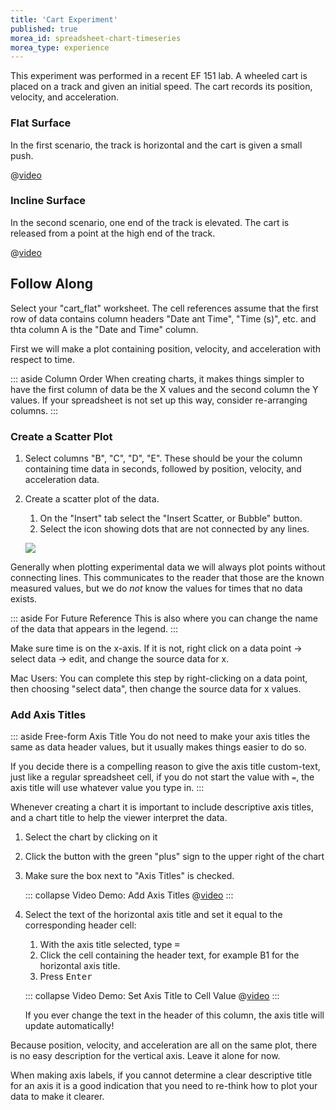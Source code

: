```yaml
---
title: 'Cart Experiment'
published: true
morea_id: spreadsheet-chart-timeseries
morea_type: experience
---
```

This experiment was performed in a recent EF 151 lab.  A wheeled cart
is placed on a track and given an initial speed. The cart records its
position, velocity, and acceleration.

### Flat Surface

In the first scenario, the track is horizontal and the cart is given a
small push.

@[video]({{wwwroot}}/vid/cart_flat)

### Incline Surface

In the second scenario, one end of the track is elevated. The cart is
released from a point at the high end of the track.

@[video]({{wwwroot}}/vid/cart_incline)


<!-- :break section -->

## Follow Along

Select your "cart_flat" worksheet. The cell references assume that the first row of data contains column headers "Date ant Time", "Time (s)", etc. and thta column A is the "Date and Time" column.  <!-- {.alert .alert-info} -->

First we will make a plot containing position, velocity, and acceleration with respect to time.

::: aside Column Order 
When creating charts, it makes things simpler
to have the first column of data be the X values and the second column
the Y values. If your spreadsheet is not set up this way, consider
re-arranging columns.
:::

### Create a Scatter Plot 

1. Select columns "B", "C", "D", "E". These should be your the column
   containing time data in seconds, followed by position, velocity,
   and acceleration data.
2. Create a scatter plot of the data.
   1. On the "Insert" tab select the "Insert Scatter, or Bubble" button.
   2. Select the icon showing dots that are not connected by any lines.
   
   ![](pix/xyscatter1.jpg)<!-- {.screencap} -->
   
Generally when plotting experimental data we will always plot points without connecting lines. This communicates to the reader that those are the known measured values, but we do *not* know the values for times that no data exists. <!-- {p:.alert .alert-info} -->

::: aside For Future Reference
This is also where you can change the name of the data that appears
in the legend.
:::
	
Make sure time is on the x-axis. If it is not, right click on a data point -> select data -> edit, and change the source data for x.

Mac Users: You can complete this step by right-clicking on a data
point, then choosing "select data", then change the source data for x
values. <!-- {.os .os-mac} -->
	
<!-- :break section -->

### Add Axis Titles

::: aside Free-form Axis Title 
You do not need to make your axis
titles the same as data header values, but it usually makes things
easier to do so. 

If you decide there is a compelling reason to give the axis title custom-text, just like a regular spreadsheet cell, if you do not
start the value with `=`, the axis title will use whatever value you type in.
:::

Whenever creating a chart it is important to include descriptive axis
titles, and a chart title to help the viewer interpret the data.
   
1. Select the chart by clicking on it
2. Click the button with the green "plus" sign to the upper right of the chart
3. Make sure the box next to "Axis Titles" is checked.
   
   ::: collapse Video Demo: Add Axis Titles
   @[video]({{wwwroot}}/vid/excel_add_axis_labels)
   :::

4. Select the text of the horizontal axis title and set it equal to the corresponding header cell:
   1. With the axis title selected, type <kbd>=</kbd>
   2. Click the cell containing the header text, for example B1 for the horizontal axis title.
   3. Press <kbd>Enter</kbd>
   
   ::: collapse Video Demo: Set Axis Title to Cell Value
   @[video]({{wwwroot}}/vid/excel_link_axis_text_to_cell)
   :::
   
   If you ever change the text in the header of this column, the axis title will update automatically!
   
Because position, velocity, and acceleration are all on the same
plot, there is no easy description for the vertical axis. Leave it
alone for now.

When making axis labels, if you cannot determine a clear descriptive
title for an axis it is a good indication that you need to re-think
how to plot your data to make it clearer.
